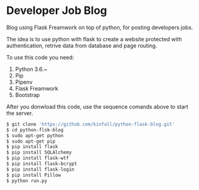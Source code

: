 # Developer Job Blog 
Blog using Flask Freamwork on top of python, for posting developers jobs.

The idea is to use python with flask to create a website protected with authentication, retrive data from database and page routing.

To use this code you need:

1. Python 3.6.~
2. Pip 
3. Pipenv
4. Flask Freamwork
5. Bootstrap

After you donwload this code, use the sequence comands above to start the server.

```sh
$ git clone 'https://github.com/kinfall/python-flask-blog.git'
$ cd python-flsk-blog
$ sudo apt-get python
$ sudo apt-get pip
$ pip install flask
$ pip install SQLAlchemy
$ pip install flask-wtf
$ pip install flask-bcrypt
$ pip install flask-login
$ pip install Pillow
$ python run.py